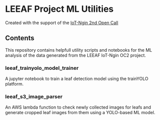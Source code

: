 # LEEAF Project ML Utilities

Created with the support of the [IoT-Ngin 2nd Open Call](https://iot-ngin.eu/)

## Contents
This repository contains helpfull utility scripts and notebooks for the ML analysis of the data generated from the LEEAF IoT-Ngin OC2 project.


### leeaf_trainyolo_model_trainer
A jupyter notebook to train a leaf detection model using the trainYOLO platform.

### leeaf_s3_image_parser
An AWS lambda function to check newly collected images for leafs and generate cropped leaf images from them using a YOLO-based ML model.
